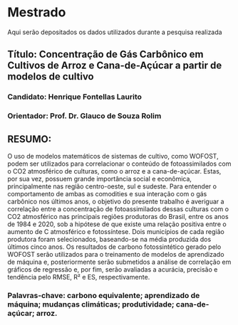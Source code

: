 # Mestrado
Aqui serão depositados os dados utilizados durante a pesquisa realizada

## Título: Concentração de Gás Carbônico em Cultivos de Arroz e Cana-de-Açúcar a partir de modelos de cultivo

### Candidato: Henrique Fontellas Laurito

### Orientador: Prof. Dr. Glauco de Souza Rolim

## RESUMO: 
O uso de modelos matemáticos de sistemas de cultivo, como WOFOST, podem ser utilizados para correlacionar o conteúdo de fotoassimilados com o CO2 atmosférico de culturas, como o arroz e a cana-de-açúcar. Estas, por sua vez, possuem grande importância social e econômica, principalmente nas região centro-oeste, sul e sudeste. Para entender o comportamento de ambas as comodities e sua interação com o gás carbônico nos últimos anos, o objetivo do presente trabalho é averiguar a correlação entre a concentração de fotoassimilados dessas culturas com o CO2 atmosférico nas principais regiões produtoras do Brasil, entre os anos de 1984 e 2020, sob a hipótese de que existe uma relação positiva entre o aumento de C atmosférico e fotossíntese. Dois municípios de cada região produtora foram selecionados, baseando-se na média produzida dos últimos cinco anos. Os resultados de carbono fotossintético gerado pelo WOFOST serão utilizados para o treinamento de modelos de aprendizado de máquina e, posteriormente serão submetidos a análise de correlação em gráficos de regressão e, por fim, serão avaliadas a acurácia, precisão e tendência pelo RMSE, R² e ES, respectivamente.

### Palavras-chave: carbono equivalente; aprendizado de máquina; mudanças climáticas; produtividade; cana-de-açúcar; arroz. 
